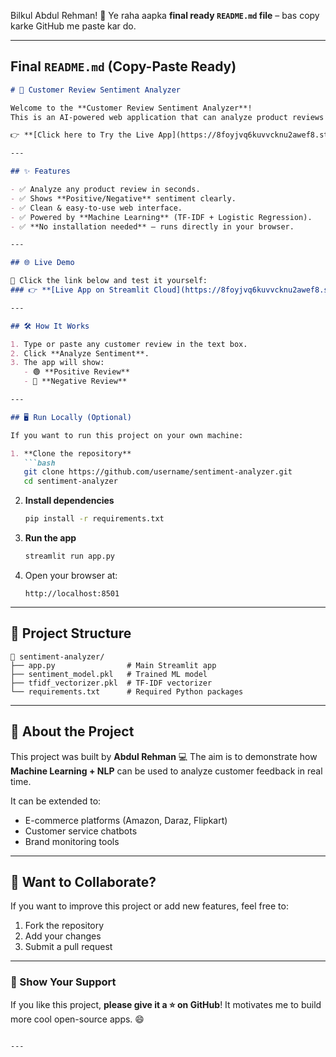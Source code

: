 Bilkul Abdul Rehman! 👏 Ye raha aapka **final ready `README.md` file** – bas copy karke GitHub me paste kar do.

---

## **Final `README.md` (Copy-Paste Ready)**

````markdown
# 📝 Customer Review Sentiment Analyzer

Welcome to the **Customer Review Sentiment Analyzer**!  
This is an AI-powered web application that can analyze product reviews and instantly tell you if the review is **🟢 Positive** or **🔴 Negative**.  

👉 **[Click here to Try the Live App](https://8foyjvq6kuvvcknu2awef8.streamlit.app/)**  

---

## ✨ Features

- ✅ Analyze any product review in seconds.  
- ✅ Shows **Positive/Negative** sentiment clearly.  
- ✅ Clean & easy-to-use web interface.  
- ✅ Powered by **Machine Learning** (TF-IDF + Logistic Regression).  
- ✅ **No installation needed** – runs directly in your browser.  

---

## 🌐 Live Demo

🎯 Click the link below and test it yourself:  
### 👉 **[Live App on Streamlit Cloud](https://8foyjvq6kuvvcknu2awef8.streamlit.app/)**

---

## 🛠️ How It Works

1. Type or paste any customer review in the text box.  
2. Click **Analyze Sentiment**.  
3. The app will show:
   - 🟢 **Positive Review**  
   - 🔴 **Negative Review**

---

## 🖥️ Run Locally (Optional)

If you want to run this project on your own machine:

1. **Clone the repository**
   ```bash
   git clone https://github.com/username/sentiment-analyzer.git
   cd sentiment-analyzer
````

2. **Install dependencies**

   ```bash
   pip install -r requirements.txt
   ```
3. **Run the app**

   ```bash
   streamlit run app.py
   ```
4. Open your browser at:

   ```
   http://localhost:8501
   ```

---

## 📂 Project Structure

```
📂 sentiment-analyzer/
├── app.py                # Main Streamlit app
├── sentiment_model.pkl   # Trained ML model
├── tfidf_vectorizer.pkl  # TF-IDF vectorizer
└── requirements.txt      # Required Python packages
```

---

## 🙌 About the Project

This project was built by **Abdul Rehman** 💻
The aim is to demonstrate how **Machine Learning + NLP** can be used to analyze customer feedback in real time.

It can be extended to:

* E-commerce platforms (Amazon, Daraz, Flipkart)
* Customer service chatbots
* Brand monitoring tools

---

## 🤝 Want to Collaborate?

If you want to improve this project or add new features, feel free to:

1. Fork the repository
2. Add your changes
3. Submit a pull request

---

### 🌟 Show Your Support

If you like this project, **please give it a ⭐ on GitHub**!
It motivates me to build more cool open-source apps. 😄

```

---

